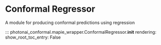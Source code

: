# Conformal Regressor

A module for producing conformal predictions using regression

::: photonai_conformal.mapie_wrapper.ConformalRegressor.__init__
    rendering:
        show_root_toc_entry: False